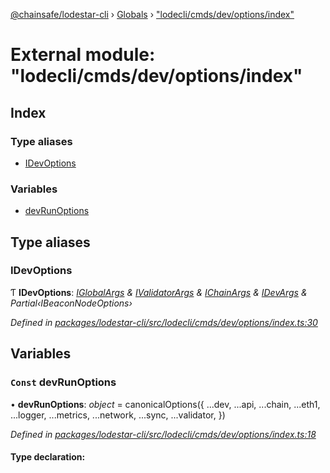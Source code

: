 [@chainsafe/lodestar-cli](../README.md) › [Globals](../globals.md) › ["lodecli/cmds/dev/options/index"](_lodecli_cmds_dev_options_index_.md)

# External module: "lodecli/cmds/dev/options/index"

## Index

### Type aliases

* [IDevOptions](_lodecli_cmds_dev_options_index_.md#idevoptions)

### Variables

* [devRunOptions](_lodecli_cmds_dev_options_index_.md#const-devrunoptions)

## Type aliases

###  IDevOptions

Ƭ **IDevOptions**: *[IGlobalArgs](../interfaces/_lodecli_options_.iglobalargs.md) & [IValidatorArgs](../interfaces/_lodecli_cmds_dev_options_validator_.ivalidatorargs.md) & [IChainArgs](../interfaces/_lodecli_cmds_dev_options_chain_.ichainargs.md) & [IDevArgs](../interfaces/_lodecli_cmds_dev_options_dev_.idevargs.md) & Partial‹IBeaconNodeOptions›*

*Defined in [packages/lodestar-cli/src/lodecli/cmds/dev/options/index.ts:30](https://github.com/ChainSafe/lodestar/blob/e2d6cf79d/packages/lodestar-cli/src/lodecli/cmds/dev/options/index.ts#L30)*

## Variables

### `Const` devRunOptions

• **devRunOptions**: *object* = canonicalOptions({
  ...dev,
  ...api,
  ...chain,
  ...eth1,
  ...logger,
  ...metrics,
  ...network,
  ...sync,
  ...validator,
})

*Defined in [packages/lodestar-cli/src/lodecli/cmds/dev/options/index.ts:18](https://github.com/ChainSafe/lodestar/blob/e2d6cf79d/packages/lodestar-cli/src/lodecli/cmds/dev/options/index.ts#L18)*

#### Type declaration:
